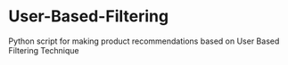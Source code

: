 # User-Based-Filtering
Python script for making product recommendations based on User Based Filtering Technique
